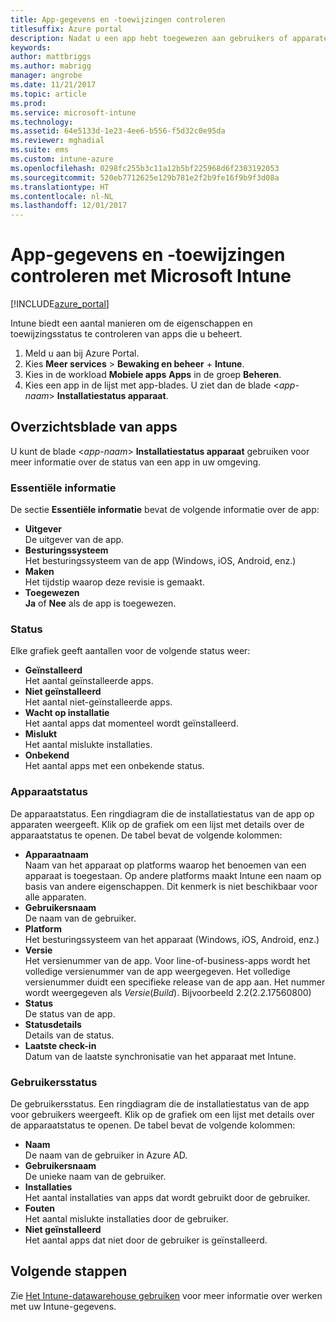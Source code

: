 ```yaml
---
title: App-gegevens en -toewijzingen controleren
titlesuffix: Azure portal
description: Nadat u een app hebt toegewezen aan gebruikers of apparaten, kunt u met behulp van deze informatie de status ervan controleren.
keywords: 
author: mattbriggs
ms.author: mabrigg
manager: angrobe
ms.date: 11/21/2017
ms.topic: article
ms.prod: 
ms.service: microsoft-intune
ms.technology: 
ms.assetid: 64e5133d-1e23-4ee6-b556-f5d32c0e95da
ms.reviewer: mghadial
ms.suite: ems
ms.custom: intune-azure
ms.openlocfilehash: 0298fc255b3c11a12b5bf225968d6f2303192053
ms.sourcegitcommit: 520eb7712625e129b781e2f2b9fe16f9b9f3d08a
ms.translationtype: HT
ms.contentlocale: nl-NL
ms.lasthandoff: 12/01/2017
---
```

# <a name="how-to-monitor-app-information-and-assignments-with-microsoft-intune"></a>App-gegevens en -toewijzingen controleren met Microsoft Intune

[!INCLUDE[azure_portal](./includes/azure_portal.md)]

Intune biedt een aantal manieren om de eigenschappen en toewijzingsstatus te controleren van apps die u beheert.

1. Meld u aan bij Azure Portal.
2. Kies **Meer services** > **Bewaking en beheer** + **Intune**.
3. Kies in de workload **Mobiele apps** **Apps** in de groep **Beheren**.
5. Kies een app in de lijst met app-blades. U ziet dan de blade <*app-naam*> **Installatiestatus apparaat**.

## <a name="app-overview-blade"></a>Overzichtsblade van apps

U kunt de blade <*app-naam*> **Installatiestatus apparaat** gebruiken voor meer informatie over de status van een app in uw omgeving.

### <a name="essentials"></a>Essentiële informatie

De sectie **Essentiële informatie** bevat de volgende informatie over de app:

 - **Uitgever**  
De uitgever van de app.
 - **Besturingssysteem**  
Het besturingssysteem van de app (Windows, iOS, Android, enz.)
 - **Maken**  
Het tijdstip waarop deze revisie is gemaakt.
 - **Toegewezen**  
**Ja** of **Nee** als de app is toegewezen.

### <a name="status"></a>Status
Elke grafiek geeft aantallen voor de volgende status weer:

 - **Geïnstalleerd**  
Het aantal geïnstalleerde apps.
 - **Niet geïnstalleerd**  
Het aantal niet-geïnstalleerde apps.
 - **Wacht op installatie**  
Het aantal apps dat momenteel wordt geïnstalleerd.
 - **Mislukt**  
Het aantal mislukte installaties.
 - **Onbekend**  
Het aantal apps met een onbekende status.

### <a name="device-status"></a>Apparaatstatus

De apparaatstatus. Een ringdiagram die de installatiestatus van de app op apparaten weergeeft. Klik op de grafiek om een lijst met details over de apparaatstatus te openen. De tabel bevat de volgende kolommen:

 - **Apparaatnaam**  
Naam van het apparaat op platforms waarop het benoemen van een apparaat is toegestaan. Op andere platforms maakt Intune een naam op basis van andere eigenschappen. Dit kenmerk is niet beschikbaar voor alle apparaten.
 - **Gebruikersnaam**  
De naam van de gebruiker.
 - **Platform**  
Het besturingssysteem van het apparaat (Windows, iOS, Android, enz.)
 - **Versie**  
Het versienummer van de app. Voor line-of-business-apps wordt het volledige versienummer van de app weergegeven. Het volledige versienummer duidt een specifieke release van de app aan. Het nummer wordt weergegeven als _Versie_(_Build_). Bijvoorbeeld 2.2(2.2.17560800)
 - **Status**  
De status van de app.
 - **Statusdetails**  
Details van de status.
 - **Laatste check-in**  
Datum van de laatste synchronisatie van het apparaat met Intune.


### <a name="user-status"></a>Gebruikersstatus

De gebruikersstatus. Een ringdiagram die de installatiestatus van de app voor gebruikers weergeeft. Klik op de grafiek om een lijst met details over de apparaatstatus te openen. De tabel bevat de volgende kolommen:
 - **Naam**  
De naam van de gebruiker in Azure AD.
 - **Gebruikersnaam**  
De unieke naam van de gebruiker.
 - **Installaties**  
Het aantal installaties van apps dat wordt gebruikt door de gebruiker.
 - **Fouten**  
Het aantal mislukte installaties door de gebruiker.
 - **Niet geïnstalleerd**  
Het aantal apps dat niet door de gebruiker is geïnstalleerd.


## <a name="next-steps"></a>Volgende stappen

Zie [Het Intune-datawarehouse gebruiken](reports-nav-create-intune-reports.md) voor meer informatie over werken met uw Intune-gegevens.